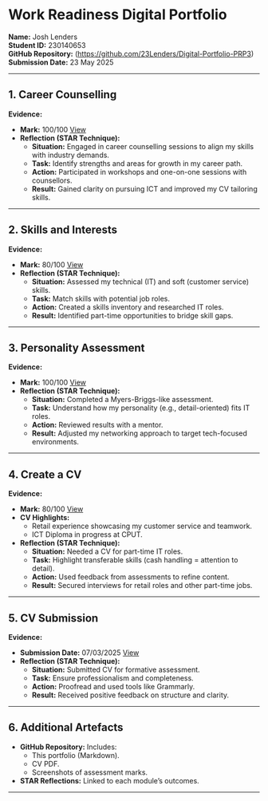 # Work Readiness Digital Portfolio  
**Name:** Josh Lenders  
**Student ID:** 230140653  
**GitHub Repository:** (https://github.com/23Lenders/Digital-Portfolio-PRP3)  
**Submission Date:** 23 May 2025  

---

## 1. Career Counselling  
**Evidence:**  
- **Mark:** 100/100 [View](CareerCounselling.pdf)  
- **Reflection (STAR Technique):**  
  - **Situation:** Engaged in career counselling sessions to align my skills with industry demands.  
  - **Task:** Identify strengths and areas for growth in my career path.  
  - **Action:** Participated in workshops and one-on-one sessions with counsellors.  
  - **Result:** Gained clarity on pursuing ICT and improved my CV tailoring skills.  

---

## 2. Skills and Interests  
**Evidence:**  
- **Mark:** 80/100 [View](Skills&Interests.pdf)  
- **Reflection (STAR Technique):**  
  - **Situation:** Assessed my technical (IT) and soft (customer service) skills.  
  - **Task:** Match skills with potential job roles.  
  - **Action:** Created a skills inventory and researched IT roles.  
  - **Result:** Identified part-time opportunities to bridge skill gaps.  

---

## 3. Personality Assessment  
**Evidence:**  
- **Mark:** 100/100 [View](PersonalityAssessment.pdf)  
- **Reflection (STAR Technique):**  
  - **Situation:** Completed a Myers-Briggs-like assessment.  
  - **Task:** Understand how my personality (e.g., detail-oriented) fits IT roles.  
  - **Action:** Reviewed results with a mentor.  
  - **Result:** Adjusted my networking approach to target tech-focused environments.  

---

## 4. Create a CV  
**Evidence:**  
- **Mark:** 80/100 [View](CreateCV.pdf)  
- **CV Highlights:**  
  - Retail experience showcasing my customer service and teamwork.  
  - ICT Diploma in progress at CPUT.  
- **Reflection (STAR Technique):**  
  - **Situation:** Needed a CV for part-time IT roles.  
  - **Task:** Highlight transferable skills (cash handling = attention to detail).  
  - **Action:** Used feedback from assessments to refine content.  
  - **Result:** Secured interviews for retail roles and other part-time jobs.  

---

## 5. CV Submission  
**Evidence:**  
- **Submission Date:** 07/03/2025 [View](CVSubmission.pdf)  
- **Reflection (STAR Technique):**  
  - **Situation:** Submitted CV for formative assessment.  
  - **Task:** Ensure professionalism and completeness.  
  - **Action:** Proofread and used tools like Grammarly.  
  - **Result:** Received positive feedback on structure and clarity.  

---

## 6. Additional Artefacts  
- **GitHub Repository:** Includes:  
  - This portfolio (Markdown).  
  - CV PDF.  
  - Screenshots of assessment marks.  
- **STAR Reflections:** Linked to each module’s outcomes.  

---
